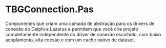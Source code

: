# TBGConnection.Pas
Componentes que criam uma camada de abstração para os drivers de conexão do Delphi e Lazarus e permitem que você crie projeto completamente independente do driver de conexão escolhido, com baixo acoplamento, alta coesão e com um cache nativo de dataset.
